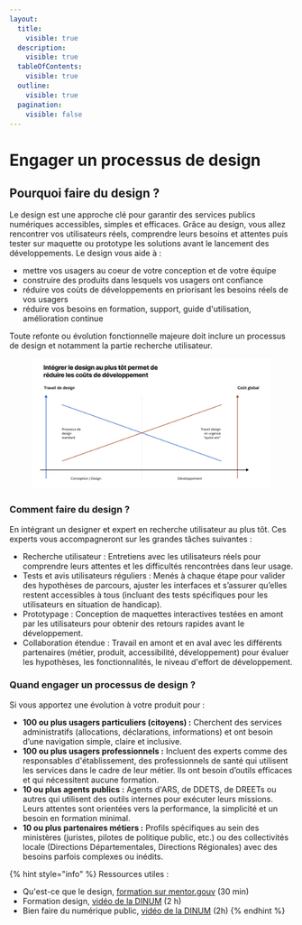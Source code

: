 ```yaml
---
layout:
  title:
    visible: true
  description:
    visible: true
  tableOfContents:
    visible: true
  outline:
    visible: true
  pagination:
    visible: false
---
```


# Engager un processus de design

## Pourquoi faire du design ?

Le design est une approche clé pour garantir des services publics numériques accessibles, simples et efficaces. Grâce au design, vous allez rencontrer vos utilisateurs réels, comprendre leurs besoins et attentes puis tester sur maquette ou prototype les solutions avant le lancement des développements. Le design vous aide à :&#x20;

* mettre vos usagers au coeur de votre conception et de votre équipe
* construire des produits dans lesquels vos usagers ont confiance
* réduire vos coùts de développements en priorisant les besoins réels de vos usagers
* réduire vos besoins en formation, support, guide d'utilisation, amélioration continue

Toute refonte ou évolution fonctionnelle majeure doit inclure un processus de design et notamment la partie recherche utilisateur.

<figure><img src="../.gitbook/assets/image.png" alt=""><figcaption></figcaption></figure>

### Comment faire du design ?

En intégrant un designer et expert en recherche utilisateur au plus tôt. Ces experts vous accompagneront sur les grandes tâches suivantes :

* Recherche utilisateur : Entretiens avec les utilisateurs réels pour comprendre leurs attentes et les difficultés rencontrées dans leur usage.
* Tests et avis utilisateurs réguliers : Menés à chaque étape pour valider des hypothèses de parcours, ajuster les interfaces et s’assurer qu’elles restent accessibles à tous (incluant des tests spécifiques pour les utilisateurs en situation de handicap).
* Prototypage : Conception de maquettes interactives testées en amont par les utilisateurs pour obtenir des retours rapides avant le développement.
* Collaboration étendue : Travail en amont et en aval avec les différents partenaires (métier, produit, accessibilité, développement) pour évaluer les hypothèses, les fonctionnalités, le niveau d'effort de développement.

### Quand engager un processus de design ?

Si vous apportez une évolution à votre produit pour :

* **100 ou plus usagers particuliers (citoyens) :** Cherchent des services administratifs (allocations, déclarations, informations) et ont besoin d’une navigation simple, claire et inclusive.
* **100 ou plus usagers professionnels :** Incluent des experts comme des responsables d'établissement, des professionnels de santé qui utilisent les services dans le cadre de leur métier. Ils ont besoin d’outils efficaces et qui nécessitent aucune formation.
* **10 ou plus agents publics :** Agents d'ARS, de DDETS, de DREETs ou autres qui utilisent des outils internes pour exécuter leurs missions. Leurs attentes sont orientées vers la performance, la simplicité et un besoin en formation minimal.
* **10 ou plus partenaires métiers :** Profils spécifiques au sein des ministères (juristes, pilotes de politique public, etc.) ou des collectivités locale (Directions Départementales, Directions Régionales) avec des besoins parfois complexes ou inédits.

{% hint style="info" %}
Ressources utiles :&#x20;

* Qu'est-ce que le design, [formation sur mentor.gouv](https://www.modernisation.gouv.fr/campus-de-la-transformation-publique/catalogue-de-ressources/formation/quest-ce-que-le-design) (30 min)
* Formation design, [vidéo de la DINUM](https://www.youtube.com/live/QjGzdw4OSO8?si=ZBTpDIr-c0YeqRHV) (2 h)
* Bien faire du numérique public, [vidéo de la DINUM](https://www.youtube.com/live/7Z9_YLcynXw) (2h)
{% endhint %}

